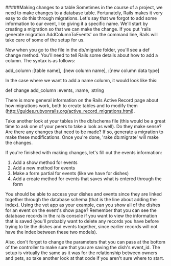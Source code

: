 #####Making changes to a table
Sometimes in the course of a project, we need to make changes to a database table. Fortunately, Rails makes it very easy to do this through migrations. Let's say that we forgot to add some information to our event, like giving it a specific name. We'll start by creating a migration so that we can make the change. If you put 'rails generate migration AddColumnToEvents' on the command line, Rails will take care of some of the setup for us.

Now when you go to the file in the db/migrate folder, you'll see a def change method. You'll need to tell Rails some details about how to add a column. The syntax is as follows:

  add_column :[table name], :[new column name], :[new column data type]

In the case where we want to add a name column, it would look like this:

  def change
    add_column :events, :name, :string

There is more general information on the Rails Active Record page about how migrations work, both to create tables and to modify them (http://guides.rubyonrails.org/active_record_migrations.html).

Take another look at your tables in the db/schema file (this would be a great time to ask one of your peers to take a look as well). Do they make sense? Are there any changes that need to be made? If so, generate a migration to make these modifications. Once you're done, 'rake db:migrate' will make the changes.

If you're finished with making changes, let's fill out the events information:

1) Add a show method for events
2) Add a new method for events
3) Make a form partial for events (like we have for dishes)
4) Add a create method for events that saves what is entered through the form

You should be able to access your dishes and events since they are linked together through the database schema (that is the line about adding the index). Using the vet app as your example, can you show all of the dishes for an event on the event's show page? Remember that you can see the database records in the rails console if you want to view the information that is saved (you'll probably want to delete any records you have before trying to tie the dishes and events together, since earlier records will not have the index between these two models).

Also, don't forget to change the parameters that you can pass at the bottom of the controller to make sure that you are saving the dish's event_id. The setup is virtually the same as it was for the relationship between owners and pets, so take another look at that code if you aren't sure where to start.

